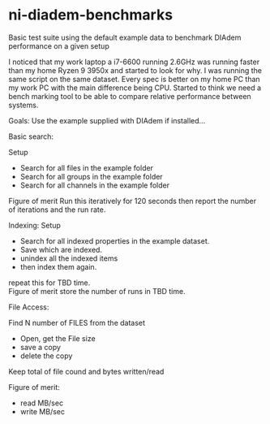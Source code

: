 # ni-diadem-benchmarks
Basic test suite using the default example data to benchmark DIAdem performance on a given setup


I noticed that my work laptop a i7-6600 running 2.6GHz was running faster than my home Ryzen 9 3950x and started to look for why.
I was running the same script on the same dataset.  Every spec is better on my home PC than my work PC with the main difference being CPU.
Started to think we need a bench marking tool to be able to compare relative performance between systems.

Goals:
Use the example supplied with DIAdem if installed...

Basic search:

Setup
- Search for all files in the example folder
- Search for all groups in the example folder
- Search for all channels in the example folder

Figure of merit
Run this iteratively for 120 seconds then report the number of iterations and the run rate.

Indexing:
Setup
- Search for all indexed properties in the example dataset.
- Save which are indexed.
- unindex all the indexed items
- then index them again.

repeat this for TBD time.  
Figure of merit
store the number of runs in TBD time.


File Access:

Find N number of FILES from the dataset
- Open, get the File size
- save a copy
- delete the copy

Keep total of file cound and bytes written/read

Figure of merit:
- read MB/sec
- write MB/sec

